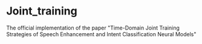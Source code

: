 # Joint_training
The official implementation of the paper "Time-Domain Joint Training Strategies of Speech Enhancement and Intent Classification Neural Models" 
